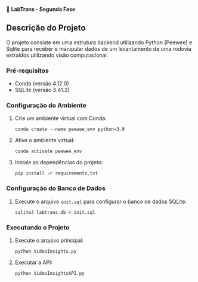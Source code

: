📁 **LabTrans - Segunda Fase**

## Descrição do Projeto

O projeto consiste em uma estrutura backend utilizando Python (Peewee) e Sqlite para receber e manipular dados de um levantamento de uma rodovia extraídos utilizando visão computacional.

### Pré-requisitos

- Conda (versão 4.12.0)
- SQLite (versão 3.41.2)

### Configuração do Ambiente

1. Crie um ambiente virtual com Conda:

   ```shell
   conda create --name peewee_env python=3.9
   ```

2. Ative o ambiente virtual:

   ```shell
   conda activate peewee_env
   ```

3. Instale as dependências do projeto:

   ```shell
   pip install -r requirements.txt
   ```

### Configuração do Banco de Dados

1. Execute o arquivo `init.sql` para configurar o banco de dados SQLite:

   ```shell
   sqlite3 labtrans.db < init.sql
   ```

### Executando o Projeto

1. Execute o arquivo principal:

   ```shell
   python VideoInsights.py
   ```
1. Executar a API:

   ```shell
   python VideoInsightsAPI.py
   ```


